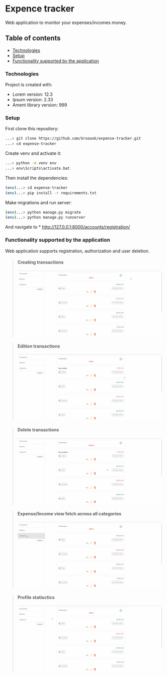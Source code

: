 # Expence tracker
Web application to monitor your expenses/incomes money.

## Table of contents
* [Technologies](#technologies)
* [Setup](#setup)
* [Functionality supported by the application](#functionality-supported-by-the-application)

### Technologies
Project is created with:
* Lorem version: 12.3
* Ipsum version: 2.33
* Ament library version: 999


### Setup

First clone this repository:
```sh
...> git clone https://github.com/Grooook/expense-tracker.git
...> cd expense-tracker
```

Create venv and activate it:
```sh
...> python -m venv env
...> env\Scripts\activate.bat
```

Then install the dependencies:
```sh
(env)...> cd expense-tracker
(env)...> pip install -r requirements.txt
```

Make migrations and run server:
```sh
(env)...> python manage.py migrate
(env)...> python manage.py runserver
```

And navigate to  * http://127.0.0.1:8000/accounts/registration/


### Functionality supported by the application

Web application supports registration, authorization and user deletion.

> #### Creating transactions
> <img src="https://github.com/Grooook/expense-tracker/blob/master/media/add_transaction.gif"/>


> #### Edition transactions
> <img src="https://github.com/Grooook/expense-tracker/blob/master/media/edit_transaction.gif"/>


> #### Delete transactions
> <img src="https://github.com/Grooook/expense-tracker/blob/master/media/delete_transaction.gif"/>


> #### Expense/Income view fetch across all categories
> <img src="https://github.com/Grooook/expense-tracker/blob/master/media/categories.gif"/>


> #### Profile statisctics
> <img src="https://github.com/Grooook/expense-tracker/blob/master/media/profile_statistics.gif"/>
